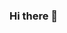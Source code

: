 ### Hi there 👋

<!--
**NotFluffy/NotFluffy** is a ✨ _special_ ✨ repository because its `README.md` (this file) appears on your GitHub profile.

Here are some ideas to get you started:

- 🔭 I’m currently working on a user editable web database.
- 🌱 I’m currently learning php and mysql.
- 🤔 I’m looking for help with best practices in php website.
- 💬 Ask me about my cats!
- 📫 How to reach me: Here
- ⚡ Fun fact: I love cats
-->
